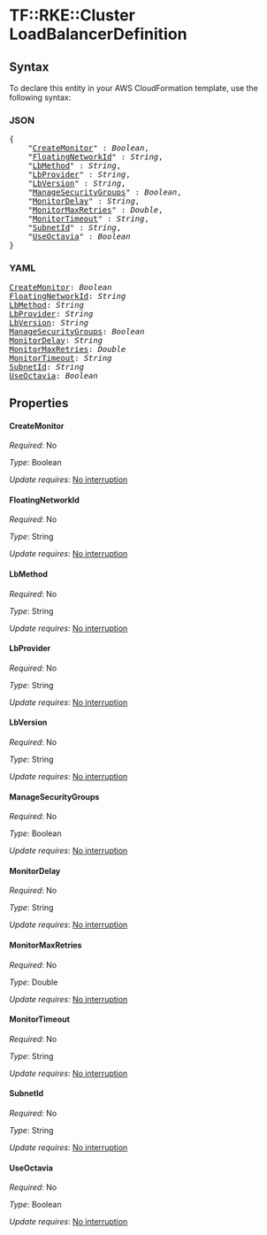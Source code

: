 # TF::RKE::Cluster LoadBalancerDefinition

## Syntax

To declare this entity in your AWS CloudFormation template, use the following syntax:

### JSON

<pre>
{
    "<a href="#createmonitor" title="CreateMonitor">CreateMonitor</a>" : <i>Boolean</i>,
    "<a href="#floatingnetworkid" title="FloatingNetworkId">FloatingNetworkId</a>" : <i>String</i>,
    "<a href="#lbmethod" title="LbMethod">LbMethod</a>" : <i>String</i>,
    "<a href="#lbprovider" title="LbProvider">LbProvider</a>" : <i>String</i>,
    "<a href="#lbversion" title="LbVersion">LbVersion</a>" : <i>String</i>,
    "<a href="#managesecuritygroups" title="ManageSecurityGroups">ManageSecurityGroups</a>" : <i>Boolean</i>,
    "<a href="#monitordelay" title="MonitorDelay">MonitorDelay</a>" : <i>String</i>,
    "<a href="#monitormaxretries" title="MonitorMaxRetries">MonitorMaxRetries</a>" : <i>Double</i>,
    "<a href="#monitortimeout" title="MonitorTimeout">MonitorTimeout</a>" : <i>String</i>,
    "<a href="#subnetid" title="SubnetId">SubnetId</a>" : <i>String</i>,
    "<a href="#useoctavia" title="UseOctavia">UseOctavia</a>" : <i>Boolean</i>
}
</pre>

### YAML

<pre>
<a href="#createmonitor" title="CreateMonitor">CreateMonitor</a>: <i>Boolean</i>
<a href="#floatingnetworkid" title="FloatingNetworkId">FloatingNetworkId</a>: <i>String</i>
<a href="#lbmethod" title="LbMethod">LbMethod</a>: <i>String</i>
<a href="#lbprovider" title="LbProvider">LbProvider</a>: <i>String</i>
<a href="#lbversion" title="LbVersion">LbVersion</a>: <i>String</i>
<a href="#managesecuritygroups" title="ManageSecurityGroups">ManageSecurityGroups</a>: <i>Boolean</i>
<a href="#monitordelay" title="MonitorDelay">MonitorDelay</a>: <i>String</i>
<a href="#monitormaxretries" title="MonitorMaxRetries">MonitorMaxRetries</a>: <i>Double</i>
<a href="#monitortimeout" title="MonitorTimeout">MonitorTimeout</a>: <i>String</i>
<a href="#subnetid" title="SubnetId">SubnetId</a>: <i>String</i>
<a href="#useoctavia" title="UseOctavia">UseOctavia</a>: <i>Boolean</i>
</pre>

## Properties

#### CreateMonitor

_Required_: No

_Type_: Boolean

_Update requires_: [No interruption](https://docs.aws.amazon.com/AWSCloudFormation/latest/UserGuide/using-cfn-updating-stacks-update-behaviors.html#update-no-interrupt)

#### FloatingNetworkId

_Required_: No

_Type_: String

_Update requires_: [No interruption](https://docs.aws.amazon.com/AWSCloudFormation/latest/UserGuide/using-cfn-updating-stacks-update-behaviors.html#update-no-interrupt)

#### LbMethod

_Required_: No

_Type_: String

_Update requires_: [No interruption](https://docs.aws.amazon.com/AWSCloudFormation/latest/UserGuide/using-cfn-updating-stacks-update-behaviors.html#update-no-interrupt)

#### LbProvider

_Required_: No

_Type_: String

_Update requires_: [No interruption](https://docs.aws.amazon.com/AWSCloudFormation/latest/UserGuide/using-cfn-updating-stacks-update-behaviors.html#update-no-interrupt)

#### LbVersion

_Required_: No

_Type_: String

_Update requires_: [No interruption](https://docs.aws.amazon.com/AWSCloudFormation/latest/UserGuide/using-cfn-updating-stacks-update-behaviors.html#update-no-interrupt)

#### ManageSecurityGroups

_Required_: No

_Type_: Boolean

_Update requires_: [No interruption](https://docs.aws.amazon.com/AWSCloudFormation/latest/UserGuide/using-cfn-updating-stacks-update-behaviors.html#update-no-interrupt)

#### MonitorDelay

_Required_: No

_Type_: String

_Update requires_: [No interruption](https://docs.aws.amazon.com/AWSCloudFormation/latest/UserGuide/using-cfn-updating-stacks-update-behaviors.html#update-no-interrupt)

#### MonitorMaxRetries

_Required_: No

_Type_: Double

_Update requires_: [No interruption](https://docs.aws.amazon.com/AWSCloudFormation/latest/UserGuide/using-cfn-updating-stacks-update-behaviors.html#update-no-interrupt)

#### MonitorTimeout

_Required_: No

_Type_: String

_Update requires_: [No interruption](https://docs.aws.amazon.com/AWSCloudFormation/latest/UserGuide/using-cfn-updating-stacks-update-behaviors.html#update-no-interrupt)

#### SubnetId

_Required_: No

_Type_: String

_Update requires_: [No interruption](https://docs.aws.amazon.com/AWSCloudFormation/latest/UserGuide/using-cfn-updating-stacks-update-behaviors.html#update-no-interrupt)

#### UseOctavia

_Required_: No

_Type_: Boolean

_Update requires_: [No interruption](https://docs.aws.amazon.com/AWSCloudFormation/latest/UserGuide/using-cfn-updating-stacks-update-behaviors.html#update-no-interrupt)

